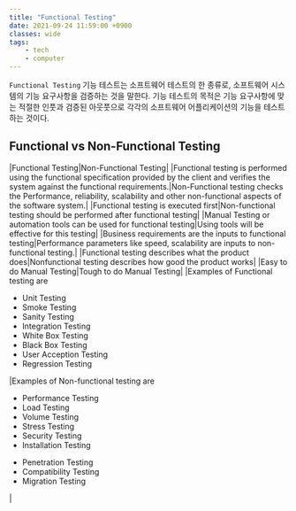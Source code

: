 ```yaml
---
title: "Functional Testing"
date: 2021-09-24 11:59:00 +0900
classes: wide
tags:
    - tech
    - computer
---
```


`Functional Testing` 기능 테스트는 소프트웨어 테스트의 한 종류로, 소프트웨어 시스템의 기능 요구사항을 검증하는 것을 말한다. 기능 테스트의 목적은 기능 요구사항에 맞는 적절한 인풋과 검증된 아웃풋으로 각각의 소프트웨어 어플리케이션의 기능을 테스트하는 것이다.

## Functional vs Non-Functional Testing

|Functional Testing|Non-Functional Testing|
|Functional testing is performed using the functional specification provided by the client and verifies the system against the functional requirements.|Non-Functional testing checks the  Performance, reliability, scalability and other non-functional aspects of the software system.|
|Functional testing is executed first|Non-functional testing should be performed after functional testing|
|Manual Testing or automation tools can be used for functional testing|Using tools will be effective for this testing|
|Business requirements are the inputs to functional testing|Performance parameters like speed, scalability are inputs to non-functional testing.|
|Functional testing describes what the product does|Nonfunctional testing describes how good the product works|
|Easy to do Manual Testing|Tough to do Manual Testing|
|Examples of Functional testing are <ul><li>Unit Testing</li><li>Smoke Testing</li><li>Sanity Testing</li><li>Integration Testing</li><li>White Box Testing</li><li>Black Box Testing</li><li>User Acception Testing</li><li>Regression Testing</li></ul>|Examples of Non-functional testing are<ul><li>Performance Testing</li><li>Load Testing</li><li>Volume Testing</li><li>Stress Testing</li><li>Security Testing</li><li>Installation Testing</li>
<li>Penetration Testing</li><li>Compatibility Testing</li><li>Migration Testing</li></ul>|